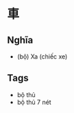 # 車

## Nghĩa
* (bộ) Xa (chiếc xe)

## Tags
* bộ thủ
* bộ thủ 7 nét

<script>window.HANZI_FIELD='車';</script>
